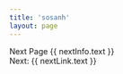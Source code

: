 ```yaml
---
title: 'sosanh'
layout: page
---
```


<script setup>
import { useData } from 'vitepress'
import { computed, watch } from 'vue'

const { params, page } = useData()
const slug = computed(() => params.value.slug);
const data = computed(() => params.value.data);


document.title = data.value.title + ' | Your Site Name'

const nextLink = computed(() => {
  if (data.value?.nextlink) {
    return {
      text: data.value.title,
      link: data.value.nextlink
    }
  }
  return null
})

const nextInfo = {
  text: 'aaa',
  link: '/'
}

// <!-- <ChapterCompare
//   :slug="slug"
//   :left="data.left"
//   :right="data.right"
//   :parts="data.parts || 1"
//   :leftTitle="data.leftTitle"
//   :rightTitle="data.rightTitle"
//   :notePath="data.notePath"
// /> -->
</script>


<TextCompare
  :leftPath="data.left"
  :rightPath="data.right"
  notePath=""
  :leftTitle="data.leftTitle"
  :rightTitle="data.rightTitle"
/>

 <div class="next">
    <span>Next Page</span>
    <a :href="nextInfo.link">{{ nextInfo.text }}</a>
  </div>

<div v-if="nextLink" class="next-link">
  <a :href="nextLink.link">Next: {{ nextLink.text }}</a>
</div>